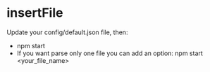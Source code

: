 # insertFile


Update your config/default.json file, then:


- npm start
- If you want parse only one file you can add an option: npm start <your_file_name>
